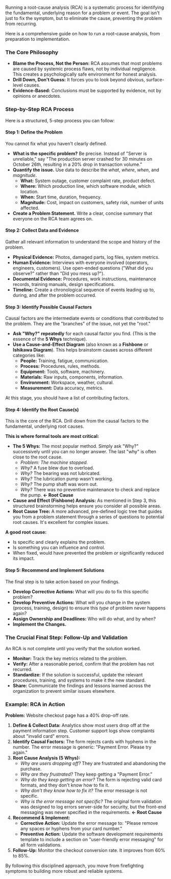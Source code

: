 Running a root-cause analysis (RCA) is a systematic process for identifying the fundamental, underlying reason for a problem or event. The goal isn't just to fix the symptom, but to eliminate the cause, preventing the problem from recurring.

Here is a comprehensive guide on how to run a root-cause analysis, from preparation to implementation.

### The Core Philosophy

*   **Blame the Process, Not the Person:** RCA assumes that most problems are caused by systemic process flaws, not by individual negligence. This creates a psychologically safe environment for honest analysis.
*   **Drill Down, Don't Guess:** It forces you to look beyond obvious, surface-level causes.
*   **Evidence-Based:** Conclusions must be supported by evidence, not by opinions or anecdotes.

### Step-by-Step RCA Process

Here is a structured, 5-step process you can follow:

#### Step 1: Define the Problem
You cannot fix what you haven't clearly defined.

*   **What is the specific problem?** Be precise. Instead of "Server is unreliable," say "The production server crashed for 30 minutes on October 26th, resulting in a 20% drop in transaction volume."
*   **Quantify the issue.** Use data to describe the *what*, *where*, *when*, and *magnitude*.
    *   **What:** System outage, customer complaint rate, product defect.
    *   **Where:** Which production line, which software module, which location.
    *   **When:** Start time, duration, frequency.
    *   **Magnitude:** Cost, impact on customers, safety risk, number of units affected.
*   **Create a Problem Statement.** Write a clear, concise summary that everyone on the RCA team agrees on.

#### Step 2: Collect Data and Evidence
Gather all relevant information to understand the scope and history of the problem.

*   **Physical Evidence:** Photos, damaged parts, log files, system metrics.
*   **Human Evidence:** Interviews with everyone involved (operators, engineers, customers). Use open-ended questions ("What did you observe?" rather than "Did you mess up?").
*   **Documental Evidence:** Procedures, work instructions, maintenance records, training manuals, design specifications.
*   **Timeline:** Create a chronological sequence of events leading up to, during, and after the problem occurred.

#### Step 3: Identify Possible Causal Factors
Causal factors are the intermediate events or conditions that contributed to the problem. They are the "branches" of the issue, not yet the "root."

*   **Ask "Why?" repeatedly** for each causal factor you find. (This is the essence of the **5 Whys** technique).
*   **Use a Cause-and-Effect Diagram** (also known as a **Fishbone** or **Ishikawa Diagram**). This helps brainstorm causes across different categories like:
    *   **People:** Training, fatigue, communication.
    *   **Process:** Procedures, rules, methods.
    *   **Equipment:** Tools, software, machinery.
    *   **Materials:** Raw inputs, components, information.
    *   **Environment:** Workspace, weather, cultural.
    *   **Measurement:** Data accuracy, metrics.

At this stage, you should have a list of contributing factors.

#### Step 4: Identify the Root Cause(s)
This is the core of the RCA. Drill down from the causal factors to the fundamental, underlying root causes.

**This is where formal tools are most critical:**

*   **The 5 Whys:** The most popular method. Simply ask "Why?" successively until you can no longer answer. The last "why" is often close to the root cause.
    *   *Problem: The machine stopped.*
    *   *Why?* A fuse blew due to overload.
    *   *Why?* The bearing was not lubricated.
    *   *Why?* The lubrication pump wasn't working.
    *   *Why?* The pump shaft was worn out.
    *   *Why?* There was no preventive maintenance to check and replace the pump. **<- Root Cause**
*   **Cause and Effect (Fishbone) Analysis:** As mentioned in Step 3, this structured brainstorming helps ensure you consider all possible areas.
*   **Root Cause Tree:** A more advanced, pre-defined logic tree that guides you from a problem statement through a series of questions to potential root causes. It's excellent for complex issues.

**A good root cause:**
*   Is specific and clearly explains the problem.
*   Is something you can influence and control.
*   When fixed, would have prevented the problem *or* significantly reduced its impact.

#### Step 5: Recommend and Implement Solutions
The final step is to take action based on your findings.

*   **Develop Corrective Actions:** What will you do to fix this specific problem?
*   **Develop Preventive Actions:** What will you change in the system (process, training, design) to ensure this *type* of problem never happens again?
*   **Assign Ownership and Deadlines:** Who will do what, and by when?
*   **Implement the Changes.**

### The Crucial Final Step: Follow-Up and Validation

An RCA is not complete until you verify that the solution worked.

*   **Monitor:** Track the key metrics related to the problem.
*   **Verify:** After a reasonable period, confirm that the problem has not recurred.
*   **Standardize:** If the solution is successful, update the relevant procedures, training, and systems to make it the new standard.
*   **Share:** Communicate the findings and lessons learned across the organization to prevent similar issues elsewhere.

### Example: RCA in Action

**Problem:** Website checkout page has a 40% drop-off rate.

1.  **Define & Collect Data:** Analytics show most users drop off at the payment information step. Customer support logs show complaints about "invalid card" errors.
2.  **Identify Causal Factors:** The form rejects cards with hyphens in the number. The error message is generic: "Payment Error. Please try again."
3.  **Root Cause Analysis (5 Whys):**
    *   *Why are users dropping off?* They are frustrated and abandoning the purchase.
    *   *Why are they frustrated?* They keep getting a "Payment Error."
    *   *Why do they keep getting an error?* The form is rejecting valid card formats, and they don't know how to fix it.
    *   *Why don't they know how to fix it?* The error message is not specific.
    *   *Why is the error message not specific?* The original form validation was designed to log errors server-side for security, but the front-end messaging was never specified in the requirements. **<- Root Cause**
4.  **Recommend & Implement:**
    *   **Corrective Action:** Update the error message to: "Please remove any spaces or hyphens from your card number."
    *   **Preventive Action:** Update the software development requirements template to include a section on "user-friendly error messaging" for all form validations.
5.  **Follow-Up:** Monitor the checkout conversion rate. It improves from 60% to 85%.

By following this disciplined approach, you move from firefighting symptoms to building more robust and reliable systems.
